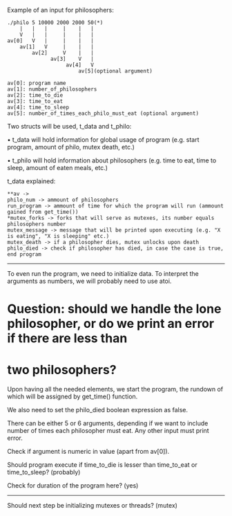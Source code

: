 Example of an input for philosophers:

	./philo 5 10000 2000 2000 50(*)
		|	|	|	  |	   |   |
		V   |   |     |    |   |
	av[0]	V   |     |    |   |
		av[1]   V     |    |   |
		    av[2]     V    |   |
				  av[3]    V   |
				  	   av[4]   V
					   	   av[5](optional argument)

	av[0]: program name
	av[1]: number_of_philosophers
	av[2]: time_to_die
	av[3]: time_to_eat
	av[4]: time_to_sleep
	av[5]: number_of_times_each_philo_must_eat (optional argument)


Two structs will be used, t_data and t_philo:

•	t_data will hold information for global usage of program (e.g. start program, amount of philo,
	mutex death, etc.)

•	t_philo will hold information about philosophers (e.g. time to eat, time to sleep, amount of
	eaten meals, etc.)

t_data explained:

	**av ->
	philo_num -> ammount of philosophers
	run_program -> ammount of time for which the program will run (ammount gained from get_time())
	*mutex_forks -> forks that will serve as mutexes, its number equals philosophers number
	mutex_message -> message that will be printed upon executing (e.g. "X is eating", "X is sleeping" etc.)
	mutex_death -> if a philosopher dies, mutex unlocks upon death
	philo_died -> check if philosopher has died, in case the case is true, end program
	
-----

To even run the program, we need to initialize data. To interpret the arguments as numbers, we
will probably need to use atoi.

# Question: should we handle the lone philosopher, or do we print an error if there are less than
#			two philosophers? 

Upon having all the needed elements, we start the program, the rundown of which will be assigned
by get_time() function.

We also need to set the philo_died boolean expression as false.

There can be either 5 or 6 arguments, depending if we want to include number of times each philosopher
must eat. Any other input must print error.

Check if argument is numeric in value (apart from av[0]).

Should program execute if time_to_die is lesser than time_to_eat or time_to_sleep? (probably)

Check for duration of the program here? (yes)

-----

Should next step be initializing mutexes or threads? (mutex)

